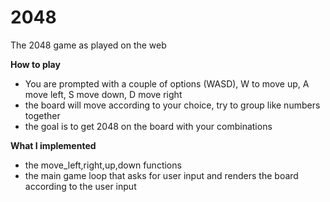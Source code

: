 # 2048
The 2048 game as played on the web


**How to play**
- You are prompted with a couple of options (WASD), W to move up, A move left, S move down, D move right
- the board will move according to your choice, try to group like numbers together
- the goal is to get 2048 on the board with your combinations


**What I implemented**
- the move_left,right,up,down functions
- the main game loop that asks for user input and renders the board according to the user input
